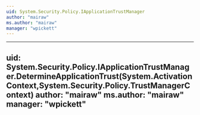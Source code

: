 ```yaml
---
uid: System.Security.Policy.IApplicationTrustManager
author: "mairaw"
ms.author: "mairaw"
manager: "wpickett"
---
```


---
uid: System.Security.Policy.IApplicationTrustManager.DetermineApplicationTrust(System.ActivationContext,System.Security.Policy.TrustManagerContext)
author: "mairaw"
ms.author: "mairaw"
manager: "wpickett"
---
